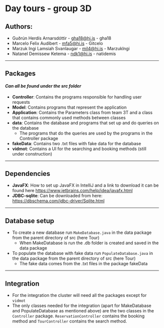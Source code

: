 # Day tours - group 3D
## Authors:
* Guðrún Herdís Arnarsdóttir - gha18@hi.is - gha18
* Marcelo Felix Audibert - mfa5@hi.is - Gitcelo
* Marzuk Ingi Lamsiah Svanlaugar - mil4@hi.is - Marzuklngi
* Natanel Demissew Ketema - ndk1@hi.is - natidemis

***

## Packages
#### *Can all be found under the src folder*
* **Controller**: Contains the programs responsible for handling user requests
* **Model**: Contains programs that represent the application
* **Application**: Contains the Parameters class from team 3T and a class that contains commonly used methods between
  classes  
* **data**: Contains the database and programs that set up and do queries on the database
  * The programs that do the queries are used by the programs in the Controller package
* **fakeData**: Contains two .txt files with fake data for the database  
* **vidmot**: Contains a UI for the searching and booking methods (still under construction)

***

## Dependencies
* **JavaFX**: How to set up JavaFX in IntelliJ and a link to download it can be found here
  https://www.jetbrains.com/help/idea/javafx.html
* **JDBC-sqlite**: Can be downloaded from here: https://dbschema.com/jdbc-driver/Sqlite.html

***

## Database setup
* To create a new database run `MakeDatabase.java` in the data package from the parent directory of src
  (here Tour)
    * When MakeDatabase is run the .db folder is created and saved in the data package
* To populate the database with fake data run `PopulateDatabase.java` in the data package from the 
  parent directory of src (here Tour)
    * The fake data comes from the .txt files in the package fakeData   

***

## Integration
* For the integration the cluster will need all the packages except for `vidmot`
* The only classes needed for the integration (apart for MakeDatabase and PopulateDatabase as 
  mentioned above) are the two classes in the `Controller` package. `ReservationController` contains
  the booking method and `TourController` contains the search method.